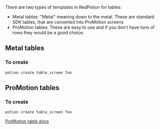There are two types of templates in RedPotion for tables:

* Metal tables: "Metal" meaning down to the metal. These are standard SDK tables, that are converted into ProMotion screens
* ProMotion tables: These are easy to use and if you don't have tons of rows they would be a good choice.

## Metal tables

### To create

```
potion create table_screen foo
```

## ProMotion tables

### To create

```
potion create table_screen foo
```

[ProMotion table docs](https://github.com/clearsightstudio/ProMotion/blob/master/docs/Reference/API%20Reference%20-%20ProMotion%20TableScreen.md)
